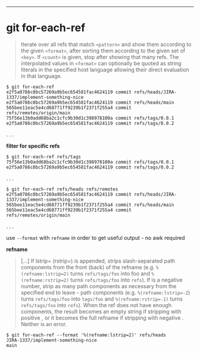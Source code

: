 ---

# git for-each-ref

> Iterate over all refs that match `<pattern>` and show them according to the given `<format>`, after sorting them according to the given set of `<key>`. If `<count>` is given, stop after showing that many refs. The interpolated values in `<format>` can optionally be quoted as string literals in the specified host language allowing their direct evaluation in that language.

```shell
$ git for-each-ref
e2f5a0786c0bc57269a9b5ec654581fac4624119 commit refs/heads/JIRA-1337/implement-something-nice
e2f5a0786c0bc57269a9b5ec654581fac4624119 commit refs/heads/main
565bee11eac5e4cd68771ff9239b1f2371f255a4 commit refs/remotes/origin/main
75f56e13b0add68ba2c1cfc9b30d1c398978100a commit refs/tags/0.0.1
e2f5a0786c0bc57269a9b5ec654581fac4624119 commit refs/tags/0.0.2

```

. . .

**filter for specific refs**
```
$ git for-each-ref refs/tags
75f56e13b0add68ba2c1cfc9b30d1c398978100a commit refs/tags/0.0.1
e2f5a0786c0bc57269a9b5ec654581fac4624119 commit refs/tags/0.0.2
```

. . .

```shell
$ git for-each-ref refs/heads refs/remotes
e2f5a0786c0bc57269a9b5ec654581fac4624119 commit refs/heads/JIRA-1337/implement-something-nice
565bee11eac5e4cd68771ff9239b1f2371f255a4 commit refs/heads/main
565bee11eac5e4cd68771ff9239b1f2371f255a4 commit refs/remotes/origin/main
```

. . .


use `--format` with `refname` in order to get useful output - no awk required

**refname**
> [...] If lstrip=<N> (rstrip=<N>) is appended, strips <N> slash-separated path components from the front (back) of the refname (e.g. `%(refname:lstrip=2)` turns `refs/tags/foo` into foo and `%(refname:rstrip=2)` turns `refs/tags/foo` into `refs`). If <N> is a negative number, strip as many path components as necessary from the specified end to leave -<N> path components (e.g. `%(refname:lstrip=-2`) turns `refs/tags/foo` into `tags/foo` and `%(refname:rstrip=-1)` turns `refs/tags/foo` into `refs`). When the ref does not have enough components, the result becomes an empty string if stripping with positive <N>, or it becomes the full refname if stripping with negative <N>. Neither is an error.

```
$ git for-each-ref --format '%(refname:lstrip=2)' refs/heads
JIRA-1337/implement-something-nice
main
```
